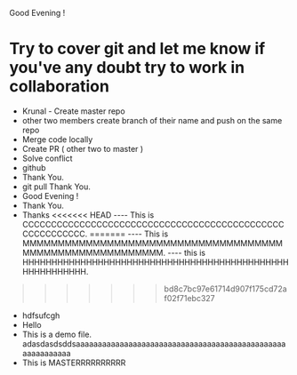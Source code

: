 Good Evening !
# Try to cover git and let me know if you've any doubt try to work in collaboration 
- Krunal - Create master repo
- other two members create branch of their name and push on the same repo
- Merge code locally 
- Create PR ( other two to master )
- Solve conflict
- github
- Thank You.
- git pull
Thank You.
- Good Evening !
- Thank You.
- Thanks
<<<<<<< HEAD
---- This is CCCCCCCCCCCCCCCCCCCCCCCCCCCCCCCCCCCCCCCCCCCCCCCCCCCCCCCCC.
=======
---- This is MMMMMMMMMMMMMMMMMMMMMMMMMMMMMMMMMMMMMMMMMMMMMMMMMMMMMMMMM.
---- this is HHHHHHHHHHHHHHHHHHHHHHHHHHHHHHHHHHHHHHHHHHHHHHHHHHHHHHHHH.
>>>>>>> bd8c7bc97e61714d907f175cd72af02f71ebc327
- hdfsufcgh
- Hello
- This is a demo file.
adasdasdsddsaaaaaaaaaaaaaaaaaaaaaaaaaaaaaaaaaaaaaaaaaaaaaaaaaaaaaaaaaaa
- This is MASTERRRRRRRRRR